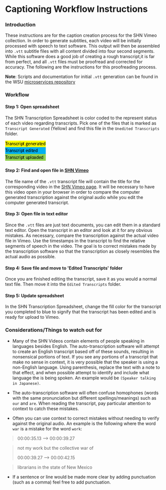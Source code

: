 # Captioning Workflow Instructions

### Introduction

These instructions are for the caption creation process for the SHN Vimeo collection. In order to generate subtitles, each video will be initially processed with speech to text software. This output will then be assembled into `.vtt` subtitle files with all content divided into four second segments. While this software does a good job of creating a rough transcript,it is far from perfect, and all `.vtt` files must be proofread and corrected for accuracy. The following are the instructions for this proofreading process.

__Note__: Scripts and documentation for initial `.vtt` generation can be found in the WSU [microservices repository](https://github.com/WSU-CDSC/microservices/blob/master/Resources/transcription-scripts.md)

### Workflow

#### Step 1: Open spreadsheet

The SHN Transcription Spreadsheet is color coded to the represent status of each video regarding transcripts. Pick one of the files that is marked as `Transcript Generated` (Yellow) and find this file in the `Unedited Transcripts` folder.

![Spreadsheet example](/Resources/transcript1.png)

#### Step 2: Find and open file in [SHN Vimeo](https://vimeo.com/sustainableheritage)

The file name of the `.vtt` transcript file will contain the title for the corresponding video in the [SHN Vimeo page](https://vimeo.com/sustainableheritage). It will be necessary to have this video open in your browser in order to compare the computer generated transcription against the original audio while you edit the computer generated transcript.

#### Step 3: Open file in text editor

Since the `.vtt` files are just text documents, you can edit them in a standard text editor. Open the transcript in an editor and look at it for any obvious mistakes. As necessary, compare the transcription against the actual video file in Vimeo. Use the timestamps in the transcript to find the relative segments of speech in the video. The goal is to correct mistakes made by the transcription software so that the transcription as closely resembles the actual audio as possible.

#### Step 4: Save file and move to 'Edited Transcripts' folder

Once you are finished editing the transcript, save it as you would a normal text file. Then move it into the `Edited Transcripts` folder.
#### Step 5: Update spreadsheet

In the SHN Transcription Spreadsheet, change the fill color for the transcript you completed to blue to signify that the transcript has been edited and is ready for upload to Vimeo.

### Considerations/Things to watch out for

* Many of the SHN Videos contain elements of people speaking in languages besides English. The auto-transcription software will attempt to create an English transcript based off of these sounds, resulting in nonsensical portions of text. If you see any portions of a transcript that make no sense in context, it is very possible that the speaker is using a non-English language. Using parenthesis, replace the text with a note to that effect, and when possible attempt to identify and include what language the is being spoken. An example would be `(Speaker talking in Japanese)`.

* The auto-transcription software will often confuse homophones (words with the same pronunciation but different spellings/meanings) such as `our` and `are`. When reading the transcript, pay particular attention to context to catch these mistakes.

* Often you can use context to correct mistakes without needing to verify against the original audio. An example is the following where the word `war` is a mistake for the word `work`:

> 00:00:35.13 --> 00:00:39.27

> not my work but the collective war of
>
> 00:00:39.27 --> 00:00:42.15

> librarians in the state of New Mexico

* If a sentence or line would be made more clear by adding punctuation (such as a comma) feel free to add punctuation.

